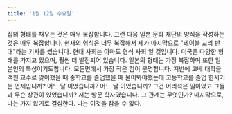 ```yaml
---
title: '1월 12일 수요일'
---
```

집의 형태를 채우는 것은 매우 복잡합니다. 그런 다음 일본 문화 재단의 양식을 작성하는 것은 매우 복잡합니다. 현재의 형식은 너무 복잡해서 제가 마지막으로 "테이블 교리 반대"라는 기사를 썼습니다. 현대 사회는 아마도 형식 사회 일 것입니다. 미국은 다양한 형태를 가지고 있으며, 훨씬 더 발전되어 있습니다. 일본의 형태는 가장 복잡하며 또한 일본인의 특성이기도합니다. 모든면에서 가장 작은 점이 분명합니다. 저번에 고베 대학을 객원 교수로 맞이했을 때 중학교를 졸업했을 때 물어봐야했는데 고등학교를 졸업 한시기는 언제입니까? 어느 달 이었습니까? 어느 날 이었습니까? 그건 어리석은 일이었고 그들과 무슨 상관이 있었습니까? 저는 방문 학자였습니다. 그 관계는 무엇인가? 마지막으로, 나는 가지 않기로 결심한다. 나는 이것을 참을 수 없다.